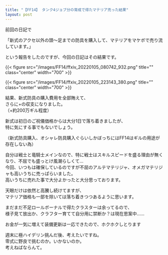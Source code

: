 ```yaml
---
title: "【FF14】 タンク4ジョブ分の育成で得たマテリア売った結果"
layout: post
---
```


前回の日記で  
  
「新式のアクセ以外の頭～足までの防具を購入して、マテリアをマケボで売り流しています。」  
  
という報告をしたのですが、今回の日記はその結果です。  

{{< figure src="/images/FF14/ffxiv_20220105_080742_932.png" title="" class="center" width="700" >}}

{{< figure src="/images/FF14/ffxiv_20220105_223143_380.png" title="" class="center" width="700" >}}
  
結果、新式防具の購入費用を全部賄えて、  
さらに+の収支になりました。  
（+約200万ギル程度）  
  
新式は初日のご祝儀価格からは大分1日で落ち着きましたが、  
特に気にする事でもないでしょう。  
  
（新式防具購入、オシャレ防具購入ぐらいしかぼっちにはFF14はギルの用途が存在しない為）  
  
  
自分は戦士と竜騎士メインなので、特に戦士はスキルスピードを盛る理由が無くなり、不屈でも盛っとけ風潮らしくて…  
今回、いつもは確保しているのですが不屈のアルテマテリジャ、オメガマテリジャも高いうちに売っぱらいました。  
高いうちに売れた事で大分よかったと大分思っております。  
  
天眼だけは依然と高騰し続けてますが、  
マテリア価格も一部を除いては落ち着きつつあるように思います。  
  
まだまだ不足ロールボーナルで得たクラスターは余ってるので、  
様子見て放出か、クラフター育てて自分用に禁断か？は現在思案中……  
  
お金が一気に増えて装備更新は一応できたので、ホクホクしとります  
  
週末に極ハイデリン挑んだ後、考えたいですね。  
零式に野良で挑むのか。いかないのか。  
考えねばならんて。  
